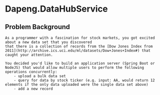 # Dapeng.DataHubService

## Problem Background
    As a programmer with a fascination for stock markets, you got excited about a new data set that you discovered
    that there is a collection of records from the [Dow Jones Index from 2011](http://archive.ics.uci.edu/ml/datasets/Dow+Jones+Index#) that caught your attention. 

    You decided you'd like to build an application server (Spring Boot or NodeJS) that would allow multiple users to perform the following operations concurrently:
        - upload a bulk data set
        - query for data by stock ticker (e.g. input: AA, would return 12 elements if the only data uploaded were the single data set above)
        - add a new record

